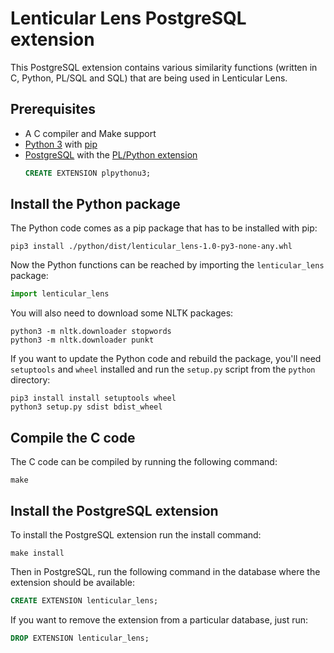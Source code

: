# Lenticular Lens PostgreSQL extension

This PostgreSQL extension contains various similarity functions 
(written in C, Python, PL/SQL and SQL) 
that are being used in Lenticular Lens.

## Prerequisites

- A C compiler and Make support
- [Python 3](https://www.python.org) with [pip](https://pypi.org/project/pip)
- [PostgreSQL](https://www.postgresql.org) with the [PL/Python extension](https://www.postgresql.org/docs/current/plpython.html)
  ```sql 
  CREATE EXTENSION plpythonu3;
  ```

## Install the Python package

The Python code comes as a pip package that has to be installed with pip:
``` 
pip3 install ./python/dist/lenticular_lens-1.0-py3-none-any.whl 
```

Now the Python functions can be reached by importing the `lenticular_lens` package:
```python
import lenticular_lens
```

You will also need to download some NLTK packages:
``` 
python3 -m nltk.downloader stopwords
python3 -m nltk.downloader punkt
```

If you want to update the Python code and rebuild the package, 
you'll need `setuptools` and `wheel` installed and run the `setup.py` script
from the `python` directory:
``` 
pip3 install install setuptools wheel
python3 setup.py sdist bdist_wheel
```

## Compile the C code

The C code can be compiled by running the following command:
``` 
make
```

## Install the PostgreSQL extension

To install the PostgreSQL extension run the install command:
``` 
make install
```

Then in PostgreSQL, run the following command in the database where 
the extension should be available:
```sql 
CREATE EXTENSION lenticular_lens;
```

If you want to remove the extension from a particular database, just run:
```sql 
DROP EXTENSION lenticular_lens;
```
